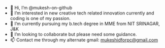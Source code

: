 - 👋 Hi, I’m @mukesh-on-github
- 👀 I’m interested in new creative tech related innovation currently and coding is one of my passion.
- 🌱 I’m currently pursuing my b.tech degree in MME from NIT SRINAGAR, J&K
- 💞️ I’m looking to collaborate but please need some guidance.
- 📫 Contact me through my alternate gmail: mukeshidforpc@gmail.com 
<!---
mukesh-on-github/mukesh-on-github is a ✨ special ✨ repository because its `README.md` (this file) appears on your GitHub profile.
You can click the Preview link to take a look at your changes.
--->
